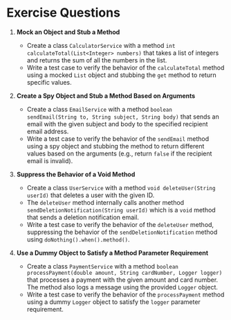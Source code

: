 # **Exercise Questions**

1. **Mock an Object and Stub a Method**
    - Create a class `CalculatorService` with a method `int calculateTotal(List<Integer> numbers)` that takes a list of integers and returns the sum of all the numbers in the list.
    - Write a test case to verify the behavior of the `calculateTotal` method using a mocked `List` object and stubbing the `get` method to return specific values.

2. **Create a Spy Object and Stub a Method Based on Arguments**
    - Create a class `EmailService` with a method `boolean sendEmail(String to, String subject, String body)` that sends an email with the given subject and body to the specified recipient email address.
    - Write a test case to verify the behavior of the `sendEmail` method using a spy object and stubbing the method to return different values based on the arguments (e.g., return `false` if the recipient email is invalid).

3. **Suppress the Behavior of a Void Method**
    - Create a class `UserService` with a method `void deleteUser(String userId)` that deletes a user with the given ID.
    - The `deleteUser` method internally calls another method `sendDeletionNotification(String userId)` which is a `void` method that sends a deletion notification email.
    - Write a test case to verify the behavior of the `deleteUser` method, suppressing the behavior of the `sendDeletionNotification` method using `doNothing().when().method()`.

4. **Use a Dummy Object to Satisfy a Method Parameter Requirement**
    - Create a class `PaymentService` with a method `boolean processPayment(double amount, String cardNumber, Logger logger)` that processes a payment with the given amount and card number. The method also logs a message using the provided `Logger` object.
    - Write a test case to verify the behavior of the `processPayment` method using a dummy `Logger` object to satisfy the `logger` parameter requirement.
